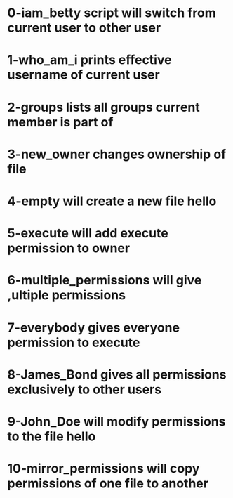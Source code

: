 # 0-iam_betty script will switch from current user to other user
# 1-who_am_i prints effective username of current user
# 2-groups lists all groups current member is part of
# 3-new_owner changes ownership of file
# 4-empty will create a new file hello
# 5-execute will add execute permission to owner
# 6-multiple_permissions will give ,ultiple permissions
# 7-everybody gives everyone permission to execute
# 8-James_Bond gives all permissions exclusively to other users
# 9-John_Doe will modify permissions to the file hello
# 10-mirror_permissions will copy permissions of one file to another
